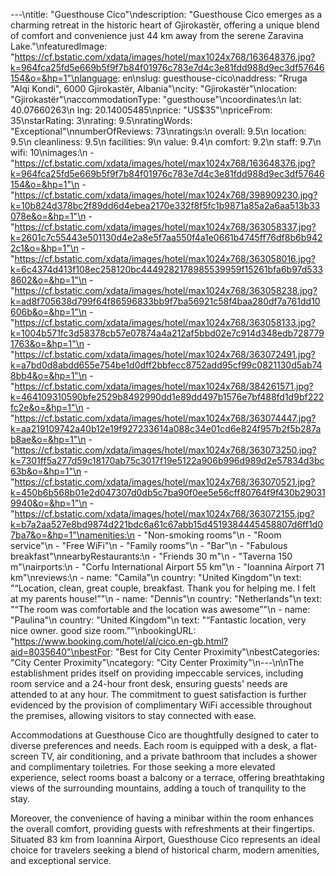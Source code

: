 ---\ntitle: "Guesthouse Cico"\ndescription: "Guesthouse Cico emerges as a charming retreat in the historic heart of Gjirokastër, offering a unique blend of comfort and convenience just 44 km away from the serene Zaravina Lake."\nfeaturedImage: "https://cf.bstatic.com/xdata/images/hotel/max1024x768/163648376.jpg?k=964fca25fd5e669b5f9f7b84f01976c783e7d4c3e81fdd988d9ec3df57646154&o=&hp=1"\nlanguage: en\nslug: guesthouse-cico\naddress: "Rruga \"Alqi Kondi\", 6000 Gjirokastër, Albania"\ncity: "Gjirokastër"\nlocation: "Gjirokastër"\naccommodationType: "guesthouse"\ncoordinates:\n  lat: 40.07660263\n  lng: 20.14005485\nprice: "US$35"\npriceFrom: 35\nstarRating: 3\nrating: 9.5\nratingWords: "Exceptional"\nnumberOfReviews: 73\nratings:\n  overall: 9.5\n  location: 9.5\n  cleanliness: 9.5\n  facilities: 9\n  value: 9.4\n  comfort: 9.2\n  staff: 9.7\n  wifi: 10\nimages:\n  - "https://cf.bstatic.com/xdata/images/hotel/max1024x768/163648376.jpg?k=964fca25fd5e669b5f9f7b84f01976c783e7d4c3e81fdd988d9ec3df57646154&o=&hp=1"\n  - "https://cf.bstatic.com/xdata/images/hotel/max1024x768/398909230.jpg?k=10b824d378bc2f89dd6d4ebea2170e332f8f5fc1b9871a85a2a6aa513b33078e&o=&hp=1"\n  - "https://cf.bstatic.com/xdata/images/hotel/max1024x768/363058337.jpg?k=2601c7c55443e501130d4e2a8e5f7aa550f4a1e0661b4745ff76df8b6b9422c1&o=&hp=1"\n  - "https://cf.bstatic.com/xdata/images/hotel/max1024x768/363058016.jpg?k=6c4374d413f108ec258120bc4449282178985539959f15261bfa6b97d5338602&o=&hp=1"\n  - "https://cf.bstatic.com/xdata/images/hotel/max1024x768/363058238.jpg?k=ad8f705638d799f64f86596833bb9f7ba56921c58f4baa280df7a761dd10606b&o=&hp=1"\n  - "https://cf.bstatic.com/xdata/images/hotel/max1024x768/363058133.jpg?k=1004b571fc3d58378cb57e07874a4a212af5bbd02e7c914d348edb7287791763&o=&hp=1"\n  - "https://cf.bstatic.com/xdata/images/hotel/max1024x768/363072491.jpg?k=a7bd0d8abdd655e754be1d0dff2bbfecc8752add95cf99c0821130d5ab748bb4&o=&hp=1"\n  - "https://cf.bstatic.com/xdata/images/hotel/max1024x768/384261571.jpg?k=464109310590bfe2529b8492990dd1e89dd497b1576e7bf488fd1d9bf222fc2e&o=&hp=1"\n  - "https://cf.bstatic.com/xdata/images/hotel/max1024x768/363074447.jpg?k=aa219109742a40b12e19f927233614a088c34e01cd6e824f957b2f5b287ab8ae&o=&hp=1"\n  - "https://cf.bstatic.com/xdata/images/hotel/max1024x768/363073250.jpg?k=7301ff5a277d59c18170ab75c3017f19e5122a906b996d989d2e57834d3bc63b&o=&hp=1"\n  - "https://cf.bstatic.com/xdata/images/hotel/max1024x768/363070521.jpg?k=450b6b568b01e2d047307d0db5c7ba90f0ee5e56cff80764f9f430b290319940&o=&hp=1"\n  - "https://cf.bstatic.com/xdata/images/hotel/max1024x768/363072155.jpg?k=b7a2aa527e8bd9874d221bdc6a61c67abb15d4519384445458807d6ff1d07ba7&o=&hp=1"\namenities:\n  - "Non-smoking rooms"\n  - "Room service"\n  - "Free WiFi"\n  - "Family rooms"\n  - "Bar"\n  - "Fabulous breakfast"\nnearbyRestaurants:\n  - "Friends 30 m"\n  - "Taverna 150 m"\nairports:\n  - "Corfu International Airport 55 km"\n  - "Ioannina Airport 71 km"\nreviews:\n  - name: "Camila"\n    country: "United Kingdom"\n    text: "“Location, clean, great couple, breakfast. Thank you for helping me. I felt at my parents house!”"\n  - name: "Dennis"\n    country: "Netherlands"\n    text: "“The room was comfortable and the location was awesome”"\n  - name: "Paulina"\n    country: "United Kingdom"\n    text: "“Fantastic location, very nice owner. good size room.”"\nbookingURL: "https://www.booking.com/hotel/al/cico.en-gb.html?aid=8035640"\nbestFor: "Best for City Center Proximity"\nbestCategories: "City Center Proximity"\ncategory: "City Center Proximity"\n---\n\nThe establishment prides itself on providing impeccable services, including room service and a 24-hour front desk, ensuring guests' needs are attended to at any hour. The commitment to guest satisfaction is further evidenced by the provision of complimentary WiFi accessible throughout the premises, allowing visitors to stay connected with ease.

Accommodations at Guesthouse Cico are thoughtfully designed to cater to diverse preferences and needs. Each room is equipped with a desk, a flat-screen TV, air conditioning, and a private bathroom that includes a shower and complimentary toiletries. For those seeking a more elevated experience, select rooms boast a balcony or a terrace, offering breathtaking views of the surrounding mountains, adding a touch of tranquility to the stay.

Moreover, the convenience of having a minibar within the room enhances the overall comfort, providing guests with refreshments at their fingertips. Situated 83 km from Ioannina Airport, Guesthouse Cico represents an ideal choice for travelers seeking a blend of historical charm, modern amenities, and exceptional service.
